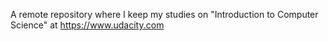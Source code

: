 A remote repository where I keep my studies on "Introduction to Computer Science" at https://www.udacity.com
